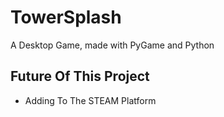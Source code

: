 # TowerSplash

A Desktop Game, made with PyGame and Python

## Future Of This Project

- Adding To The STEAM Platform



